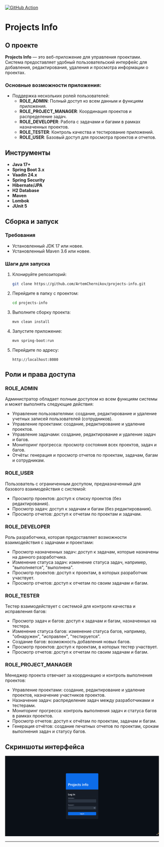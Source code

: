 
[![GitHub Action](https://github.com/ArtemChernikov/projects-info/actions/workflows/maven.yml/badge.svg)](https://github.com/ArtemChernikov/projects-info/actions/workflows/maven.yml)

# Projects Info

## О проекте

**Projects Info** — это веб-приложение для управления проектами. Система предоставляет удобный пользовательский интерфейс для добавления, редактирования, удаления и просмотра информации о проектах.

### Основные возможности приложения:
- Поддержка нескольких ролей пользователей:
    - **ROLE_ADMIN**: Полный доступ ко всем данным и функциям приложения.
    - **ROLE_PROJECT_MANAGER**: Координация проектов и распределение задач.
    - **ROLE_DEVELOPER**: Работа с задачами и багами в рамках назначенных проектов.
    - **ROLE_TESTER**: Контроль качества и тестирование приложений.
    - **ROLE_USER**: Базовый доступ для просмотра проектов и отчетов.

## Инструменты

- **Java 17+**
- **Spring Boot 3.x**
- **Vaadin 24.x**
- **Spring Security**
- **Hibernate/JPA**
- **H2 Database**
- **Maven**
- **Lombok**
- **JUnit 5**

## Сборка и запуск

### Требования

- Установленный JDK 17 или новее.
- Установленный Maven 3.6 или новее.

### Шаги для запуска

1. Клонируйте репозиторий:
   ```bash
   git clone https://github.com/ArtemChernikov/projects-info.git
   ```
2. Перейдите в папку с проектом:
   ```bash
   cd projects-info
   ```
3. Выполните сборку проекта:
   ```bash
   mvn clean install
   ```
4. Запустите приложение:
   ```bash
   mvn spring-boot:run
   ```
5. Перейдите по адресу:
   ```
   http://localhost:8080
   ```

## Роли и права доступа

### ROLE_ADMIN
Администратор обладает полным доступом ко всем функциям системы и может выполнять следующие действия:
- Управление пользователями: создание, редактирование и удаление учетных записей пользователей (сотрудников).
- Управление проектами: создание, редактирование и удаление проектов.
- Управление задачами: создание, редактирование и удаление задач и багов.
- Мониторинг прогресса: просмотр состояния всех проектов, задач и багов.
- Отчёты: генерация и просмотр отчетов по проектам, задачам, багам и сотрудникам.

### ROLE_USER
Пользователь с ограниченным доступом, предназначенный для базового взаимодействия с системой:
- Просмотр проектов: доступ к списку проектов (без редактирования).
- Просмотр задач: доступ к задачам и багам (без редактирования).
- Просмотр отчетов: доступ к отчетам по проектам и задачам.

### ROLE_DEVELOPER
Роль разработчика, которая предоставляет возможности взаимодействия с задачами и проектами:
- Просмотр назначенных задач: доступ к задачам, которые назначены на данного разработчика.
- Изменение статуса задач: изменение статуса задач, например, "выполняется", "выполнена".
- Просмотр проектов: доступ к проектам, в которых разработчик участвует.
- Просмотр отчетов: доступ к отчетам по своим задачам и багам.

### ROLE_TESTER
Тестер взаимодействует с системой для контроля качества и исправления багов:
- Просмотр задач и багов: доступ к задачам и багам, назначенных на тестера.
- Изменение статуса багов: изменение статуса багов, например, "обнаружен", "исправлен", "тестируется".
- Создание багов: возможность добавления новых багов.
- Просмотр проектов: доступ к проектам, в которых тестер участвует.
- Просмотр отчетов: доступ к отчетам по своим задачам и багам.

### ROLE_PROJECT_MANAGER
Менеджер проекта отвечает за координацию и контроль выполнения проектов:
- Управление проектами: создание, редактирование и удаление проектов, назначение участников проектов.
- Назначение задач: распределение задач между разработчиками и тестерами.
- Мониторинг прогресса: контроль выполнения задач и статуса багов в рамках проектов.
- Просмотр отчетов: доступ к отчётам по проектам, задачам и багам.
- Генерация отчётов: создание печатных отчетов по проектам, срокам выполнения задач и статусу багов.

## Скриншоты интерфейса

![login_page](src/main/resources/static/application-images/login_page.png)

---
